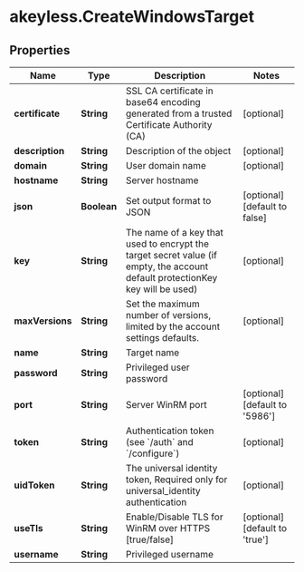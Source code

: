 # akeyless.CreateWindowsTarget

## Properties

Name | Type | Description | Notes
------------ | ------------- | ------------- | -------------
**certificate** | **String** | SSL CA certificate in base64 encoding generated from a trusted Certificate Authority (CA) | [optional] 
**description** | **String** | Description of the object | [optional] 
**domain** | **String** | User domain name | [optional] 
**hostname** | **String** | Server hostname | 
**json** | **Boolean** | Set output format to JSON | [optional] [default to false]
**key** | **String** | The name of a key that used to encrypt the target secret value (if empty, the account default protectionKey key will be used) | [optional] 
**maxVersions** | **String** | Set the maximum number of versions, limited by the account settings defaults. | [optional] 
**name** | **String** | Target name | 
**password** | **String** | Privileged user password | 
**port** | **String** | Server WinRM port | [optional] [default to &#39;5986&#39;]
**token** | **String** | Authentication token (see &#x60;/auth&#x60; and &#x60;/configure&#x60;) | [optional] 
**uidToken** | **String** | The universal identity token, Required only for universal_identity authentication | [optional] 
**useTls** | **String** | Enable/Disable TLS for WinRM over HTTPS [true/false] | [optional] [default to &#39;true&#39;]
**username** | **String** | Privileged username | 


